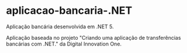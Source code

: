 # aplicacao-bancaria-.NET

Aplicação bancária desenvolvida em .NET 5.

Aplicação baseada no projeto "Criando uma aplicação de transferências bancárias com .NET." da Digital Innovation One.
